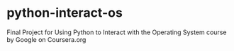 # python-interact-os
Final Project for Using Python to Interact with the Operating System course by Google on Coursera.org
